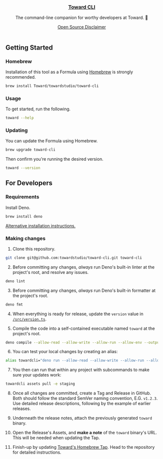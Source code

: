 <!-- PROJECT LOGO -->

<br />

<div align="center">
    <a href="https://github.com/towardstudio/toward-cli">
        <h3 align="center">Toward CLI</h3>
    </a>
    <p align="center">The command-line companion for worthy developers at Toward. 🤖</p>
    <a align="center" href="https://github.com/towardstudio/toward-open-source-disclaimer">Open Source Disclaimer</a>
</div>

<br />

<!-- GETTING STARTED -->

## Getting Started

### Homebrew

Installation of this tool as a Formula using [Homebrew](https://brew.sh) is strongly recommended.

```sh
brew install Toward/towardstudio/toward-cli
```

### Usage

To get started, run the following.

```sh
toward --help
```

### Updating

You can update the Formula using Homebrew.

```sh
brew upgrade toward-cli
```

Then confirm you're running the desired version.

```sh
toward --version
```

## For Developers

### Requirements

Install Deno.

```sh
brew install deno
```

[Alternative installation instructions.](https://deno.land/manual/getting_started/installation)

### Making changes

1. Clone this repository.

```sh
git clone git@github.com:towardstudio/toward-cli.git toward-cli
```

2. Before committing any changes, _always_ run Deno's built-in linter at the project's root, and
   resolve any issues.

```sh
deno lint
```

3. Before committing any changes, _always_ run Deno's built-in formatter at the project's root.

```sh
deno fmt
```

4. When everything is ready for release, update the `version` value in
   [`/src/version.ts`](/src/version.ts).

5. Compile the code into a self-contained executable named `toward` at the project's root.

```sh
deno compile --allow-read --allow-write --allow-run --allow-env --output toward main.ts
```

6. You can test your local changes by creating an alias:

```sh
alias towardcli="deno run --allow-read --allow-write --allow-run --allow-env <path to main.ts>"
```

7. You then can run that within any project with subcommands to make sure your updates work:

```sh
towardcli assets pull -e staging
```

8. Once all changes are committed, create a Tag and Release in GitHub. Both should follow the
   standard SemVer naming convention, E.G. `v1.2.3`. Use detailed release descriptions, following by
   the example of earlier releases.

9. Underneath the release notes, attach the previously generated `toward` binary.

10. Open the Release's Assets, and **make a note** of the `toward` binary's URL. This will be needed
    when updating the Tap.

11. Finish-up by updating [Toward's Homebrew Tap](https://github.com/towardstudio/homebrew-bluegg).
    Head to the repository for detailed instructions.

